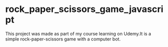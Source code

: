 # rock_paper_scissors_game_javascript
This project was made as part of my course learning on Udemy.It is a simple rock-paper-scissors game with a computer bot.
